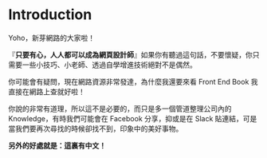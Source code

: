 # Introduction

Yoho，新芽網路的大家啦！

『**只要有心，人人都可以成為網頁設計師**』如果你有聽過這句話，不要懷疑，你只需要一些小技巧、小老師、透過自學增進技術絕對不是偶然。

你可能會有疑問，現在網路資源非常發達，為什麼我還要來看 Front End Book 我直接在網路上查就好啦！

你說的非常有道理，所以這不是必要的，而只是多一個管道整理公司內的 Knowledge，有時我們可能會在 Facebook 分享，抑或是在 Slack 貼連結，可是當我們要再次尋找的時候卻找不到，印象中的美好事物。

**另外的好處就是：這裏有中文！**


